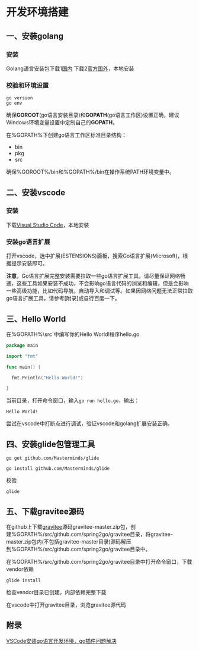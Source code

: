 # 开发环境搭建

## 一、安装golang

### 安装

Golang语言安装包下载1[国内](https://www.golangtc.com/download) 下载2[官方国外](https://golang.org/dl/)，本地安装

### 校验和环境设置

```
go version
go env
```

确保**GOROOT**(go语言安装目录)和**GOPATH**(go语言工作区)设置正确，建议Windows环境变量设置中定制自己的**GOPATH**。

在%GOPATH%下创建go语言工作区标准目录结构：

* bin
* pkg
* src

确保%GOROOT%/bin和%GOPATH%/bin在操作系统PATH环境变量中。

## 二、安装vscode

### 安装

下载[Visual Studio Code](https://code.visualstudio.com/)，本地安装

### 安装go语言扩展

打开vscode，选中扩展(ESTENSIONS)面板，搜索Go语言扩展(Microsoft)，根据提示安装即可。

**注意**，Go语言扩展完整安装需要拉取一些go语言扩展工具，请尽量保证网络畅通，这些工具如果安装不成功，不会影响go语言代码的浏览和编辑，但是会影响一些高级功能，比如代码导航，自动导入和调试等。如果因网络问题无法正常拉取go语言扩展工具，请参考[附录]或自行百度一下。

## 三、Hello World

在%GOPATH%\src`中编写你的Hello World!程序hello.go

```go
package main

import "fmt"

func main() {

  fmt.Println("Hello World!")

}
```

当前目录，打开命令窗口，输入`go run hello.go`，输出：

```
Hello World!
```

尝试在vscode中打断点进行调试，验证vscode和golang扩展安装正确。

## 四、安装glide包管理工具

```
go get github.com/Masterminds/glide

go install github.com/Masterminds/glide
```

校验

```
glide
```

## 五、下载gravitee源码

在github上下载[gravitee](https://github.com/spring2go/gravitee)源码gravitee-master.zip包，创建%GOPATH%/src/github.com/spring2go/gravitee目录，将gravitee-master.zip包内(不包括gravitee-master目录)源码解压到%GOPATH%/src/github.com/spring2go/gravitee目录中。

在%GOPATH%/src/github.com/spring2go/gravitee目录中打开命令窗口，下载vendor依赖

```
glide install
```

检查vendor目录已创建，内部依赖完整下载

在vscode中打开gravitee目录，浏览gravitee源代码

## 附录

[VSCode安装go语言开发环境，go插件问题解决](https://blog.csdn.net/Yo_oYgo/article/details/79065966)
